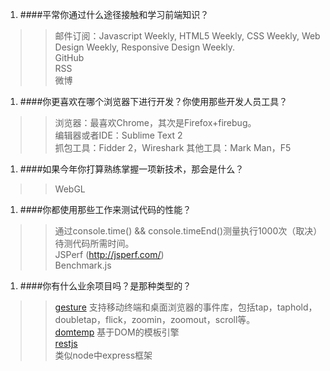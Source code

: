1. ####平常你通过什么途径接触和学习前端知识？
>> 邮件订阅：Javascript Weekly, HTML5 Weekly, CSS Weekly, Web Design Weekly, Responsive Design Weekly.  
>> GitHub  
>> RSS  
>> 微博  

1. ####你更喜欢在哪个浏览器下进行开发？你使用那些开发人员工具？
>> 浏览器：最喜欢Chrome，其次是Firefox+firebug。  
>> 编辑器或者IDE：Sublime Text 2  
>> 抓包工具：Fidder 2，Wireshark
>> 其他工具：Mark Man，F5  

1. ####如果今年你打算熟练掌握一项新技术，那会是什么？
>> WebGL

1. ####你都使用那些工作来测试代码的性能？
>> 通过console.time() && console.timeEnd()测量执行1000次（取决）待测代码所需时间。  
>> JSPerf (http://jsperf.com/)  
>> Benchmark.js  

1. ####你有什么业余项目吗？是那种类型的？  
>>[gesture](https://github.com/lichangwei/gesture) 
>>         支持移动终端和桌面浏览器的事件库，包括tap，taphold，doubletap，flick，zoomin，zoomout，scroll等。  
>>[domtemp](https://github.com/lichangwei/domtemp) 
>>         基于DOM的模板引擎  
>>[restjs](https://github.com/lichangwei/restjs)  
>>         类似node中express框架
     